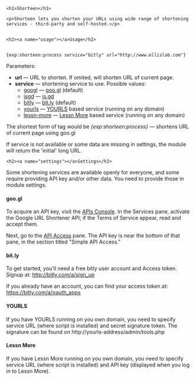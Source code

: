 	<h1>Shorteen</h1>

	<p>Shorteen lets you shorten your URLs using wide range of shortening services - third-party and self-hosted.</p>
    

	<h2><a name="usage"></a>Usage</h2>
    
<code>
{exp:shorteen:process service="bitly" url="http://www.ellislab.com"}
</code>    
<p>Parameters:</p>
<ul>
<li><strong>url</strong> &mdash; URL to shorten. If omited, will shorten URL of current page.</li>
<li><strong>service</strong> &mdash; shortening service to use. Possible values:
    <ul>
        <li><ins>googl</ins> &mdash; <a href="http://goo.gl">goo.gl</a> (default)</li>
        <li><ins>isgd</ins> &mdash; <a href="http://is.gd">is.gd</a></li>
        <li><ins>bitly</ins> &mdash; <a href="http://bitly.com">bit.ly</a> (default)</li>
        <li><ins>yourls</ins> &mdash; <a href="http://yourls.org">YOURLS</a> based service (running on any domain)</li>
        <li><ins>lessn-more</ins> &mdash; <a href="http://lessnmore.net/">Lessn More</a> based service (running on any domain)</li>
    </ul>
</li>
</ul>

<p>The shortest form of tag would be <em>{exp:shorteen:process}</em> &mdash; shortens URL of current page using goo.gl</p>
<p>If service is not available or some data are missing in settings, the module will return the 'initial' long URL.</p>
  
    
	<h2><a name="settings"></a>Settings</h2>
    
<p>Some shortening services are available openly for everyone, and some require providing API key and/or other data. You need to provide those in module settings.</p>

<h4>goo.gl</h4>
<p>To acquire an API key, visit the <a href="https://code.google.com/apis/console">APIs Console</a>. In the Services pane, activate the Google URL Shortener API; if the Terms of Service appear, read and accept them.<br />

Next, go to the <a href="https://code.google.com/apis/console#access">API Access</a> pane. The API key is near the bottom of that pane, in the section titled "Simple API Access."</p>

<h4>bit.ly</h4>

<p>To get started, you'll need a free bitly user account and Access token. Signup at: <a href="http://bitly.com/a/sign_up">http://bitly.com/a/sign_up</a>

If you already have an account, you can find your access token at: <a href="https://bitly.com/a/oauth_apps">https://bitly.com/a/oauth_apps</a></p>

<h4>YOURLS</h4>

<p>If you have YOURLS running on you own domain, you need to specify service URL (where script is installed) and secret signature token. The signature can be found on http://yourls-address/admin/tools.php</p>

<h4>Lessn More</h4>

<p>If you have Lessn More running on you own domain, you need to specify service URL (where script is installed) and API key (displayed when you log in to Lessn More).</p>